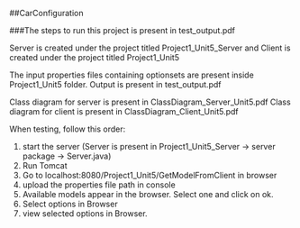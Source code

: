 ##CarConfiguration

###The steps to run this project is present in test_output.pdf

Server is created under the project titled Project1_Unit5_Server and Client is created under the project titled Project1_Unit5

The input properties files containing optionsets are present inside Project1_Unit5 folder.
Output is present in test_output.pdf

Class diagram for server is present in ClassDiagram_Server_Unit5.pdf
Class diagram for client is present in ClassDiagram_Client_Unit5.pdf

When testing, follow this order:
1. start the server (Server is present in Project1_Unit5_Server → server package → Server.java)
2. Run Tomcat
3. Go to localhost:8080/Project1_Unit5/GetModelFromClient in browser
4. upload the properties file path in console 
5. Available models appear in the browser. Select one and click on ok.
6. Select options in Browser
7. view selected options in Browser.
